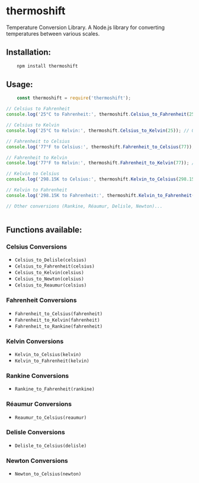# thermoshift
Temperature Conversion Library.
A Node.js library for converting temperatures between various scales.

## Installation:
```bash
    npm install thermoshift
```

## Usage:

```js
    const thermoshift = require('thermoshift');

// Celsius to Fahrenheit
console.log('25°C to Fahrenheit:', thermoshift.Celsius_to_Fahrenheit(25)); // Output: 77

// Celsius to Kelvin
console.log('25°C to Kelvin:', thermoshift.Celsius_to_Kelvin(25)); // Output: 298.15

// Fahrenheit to Celsius
console.log('77°F to Celsius:', thermoshift.Fahrenheit_to_Celsius(77)); // Output: 25

// Fahrenheit to Kelvin
console.log('77°F to Kelvin:', thermoshift.Fahrenheit_to_Kelvin(77)); // Output: 298.15

// Kelvin to Celsius
console.log('298.15K to Celsius:', thermoshift.Kelvin_to_Celsius(298.15)); // Output: 25

// Kelvin to Fahrenheit
console.log('298.15K to Fahrenheit:', thermoshift.Kelvin_to_Fahrenheit(298.15)); // Output: 77

// Other conversions (Rankine, Réaumur, Delisle, Newton)...



```

## Functions available:

### Celsius Conversions
- `Celsius_to_Delisle(celsius)`
- `Celsius_to_Fahrenheit(celsius)`
- `Celsius_to_Kelvin(celsius)`
- `Celsius_to_Newton(celsius)`
- `Celsius_to_Reaumur(celsius)`

### Fahrenheit Conversions
- `Fahrenheit_to_Celsius(fahrenheit)`
- `Fahrenheit_to_Kelvin(fahrenheit)`
- `Fahrenheit_to_Rankine(fahrenheit)`

### Kelvin Conversions
- `Kelvin_to_Celsius(kelvin)`
- `Kelvin_to_Fahrenheit(kelvin)`

### Rankine Conversions
- `Rankine_to_Fahrenheit(rankine)`

### Réaumur Conversions
- `Reaumur_to_Celsius(reaumur)`

### Delisle Conversions
- `Delisle_to_Celsius(delisle)`

### Newton Conversions
- `Newton_to_Celsius(newton)`
